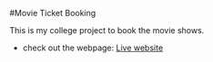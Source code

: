 #Movie Ticket Booking

This is my college project to book the movie shows.

- check out the webpage: [Live website](https://S488U.github.io/Movie_API)
